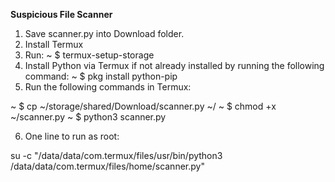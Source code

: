 ****Suspicious File Scanner****

1) Save scanner.py into Download folder.
2) Install Termux
3) Run:
~ $ termux-setup-storage
4) Install Python via Termux if not already installed by running the following command:
~ $ pkg install python-pip
5) Run the following commands in Termux:

~ $ cp ~/storage/shared/Download/scanner.py ~/
~ $ chmod +x ~/scanner.py
~ $ python3 scanner.py

6) One line to run as root:

su -c "/data/data/com.termux/files/usr/bin/python3 /data/data/com.termux/files/home/scanner.py"
